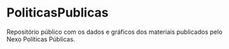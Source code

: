 # PoliticasPublicas
Repositório público com os dados e gráficos dos materiais publicados pelo Nexo Políticas Públicas.  

